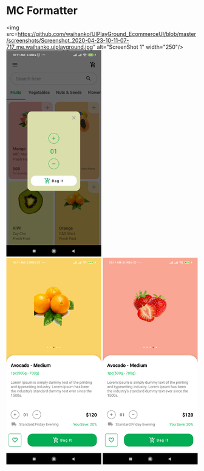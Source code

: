 # MC Formatter
 <img src=https://github.com/waihanko/UIPlayGround_EcommerceUI/blob/master/screenshots/Screenshot_2020-04-23-10-11-07-717_me.waihanko.uiplayground.jpg" alt="ScreenShot 1" width="250"/>
 <img src="https://github.com/waihanko/UIPlayGround_EcommerceUI/blob/master/screenshots/Screenshot_2020-04-23-10-11-10-623_me.waihanko.uiplayground.jpg" alt="ScreenShot 1" width="250"/> 
 <br>
  <img src="https://github.com/waihanko/UIPlayGround_EcommerceUI/blob/master/screenshots/Screenshot_2020-04-23-10-11-17-780_me.waihanko.uiplayground.jpg" alt="ScreenShot 1" width="250"/> 
  <img src="https://github.com/waihanko/UIPlayGround_EcommerceUI/blob/master/screenshots/Screenshot_2020-04-23-10-11-20-866_me.waihanko.uiplayground.jpg" alt="ScreenShot 1" width="250"/> 
